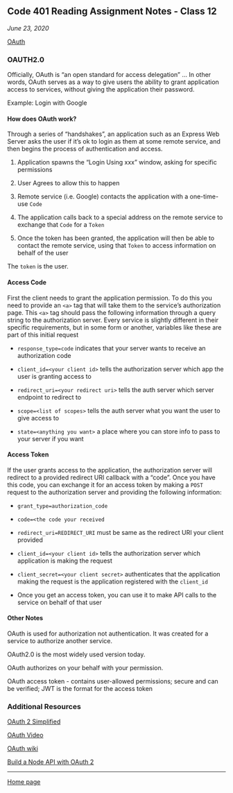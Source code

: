 ## Code 401 Reading Assignment Notes - Class 12

_June 23, 2020_

[OAuth](https://codefellows.github.io/code-401-javascript-guide/curriculum/class-12/DISCUSSION)

### OAUTH2.0

Officially, OAuth is “an open standard for access delegation” … In other words, OAuth serves as a way to give users the ability to grant application access to services, without giving the application their password.

Example: Login with Google

#### How does OAuth work?

Through a series of “handshakes”, an application such as an Express Web Server asks the user if it’s ok to login as them at some remote service, and then begins the process of authentication and access.

1. Application spawns the “Login Using xxx” window, asking for specific permissions

2. User Agrees to allow this to happen

3. Remote service (i.e. Google) contacts the application with a one-time-use `Code`

4. The application calls back to a special address on the remote service to exchange that `Code` for a `Token`

5. Once the token has been granted, the application will then be able to contact the remote service, using that `Token` to access information on behalf of the user

The `token` is the user.

#### Access Code
First the client needs to grant the application permission. To do this you need to provide an `<a>` tag that will take them to the service’s authorization page. This `<a>` tag should pass the following information through a query string to the authorization server. Every service is slightly different in their specific requirements, but in some form or another, variables like these are part of this initial request

- `response_type=code` indicates that your server wants to receive an authorization code

- `client_id=<your client id>` tells the authorization server which app the user is granting access to

- `redirect_uri=<your redirect uri>` tells the auth server which server endpoint to redirect to

- `scope=<list of scopes>` tells the auth server what you want the user to give access to

- `state=<anything you want>` a place where you can store info to pass to your server if you want

#### Access Token

If the user grants access to the application, the authorization server will redirect to a provided redirect URI callback with a “code”. Once you have this code, you can exchange it for an access token by making a `POST` request to the authorization server and providing the following information:

- `grant_type=authorization_code`

- `code=<the code your received`

- `redirect_uri=REDIRECT_URI` must be same as the redirect URI your client provided

- `client_id=<your client id>` tells the authorization server which application is making the request

- `client_secret=<your client secret>` authenticates that the application making the request is the application registered with the `client_id`

- Once you get an access token, you can use it to make API calls to the service on behalf of that user

#### Other Notes

OAuth is used for authorization not authentication. It was created for a service to authorize another service.

OAuth2.0 is the most widely used version today.

OAuth authorizes on your behalf with your permission.

OAuth access token - contains user-allowed permissions; secure and can be verified; JWT is the format for the access token



### Additional Resources

[OAuth 2 Simplified](https://aaronparecki.com/oauth-2-simplified/)

[OAuth Video](https://www.youtube.com/watch?v=t4-416mg6iU)

[OAuth wiki](https://en.wikipedia.org/wiki/OAuth)

[Build a Node API with OAuth 2](https://developer.okta.com/blog/2018/08/21/build-secure-rest-api-with-node)

---
[Home page](https://marlene-rinker.github.io/reading-notes/)